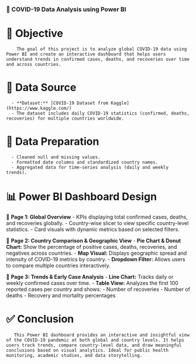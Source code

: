 ### 🦠 COVID-19 Data Analysis using Power BI
# 📌 Objective
        The goal of this project is to analyze global COVID-19 data using Power BI and create an interactive dashboard that helps users understand trends in confirmed cases, deaths, and recoveries over time and across countries.
# 📂 Data Source
      - **Dataset:** [COVID-19 Dataset from Kaggle](https://www.kaggle.com/)
      - The dataset includes daily COVID-19 statistics (confirmed, deaths, recoveries) for multiple countries worldwide.
# 🧹 Data Preparation
      - Cleaned null and missing values.
      - Formatted date columns and standardized country names.
      - Aggregated data for time-series analysis (daily and weekly trends).
# 📊 Power BI Dashboard Design

🔹 **Page 1: Global Overview**
      - KPIs displaying total confirmed cases, deaths, and recoveries globally.
      - Country-wise slicer to view specific country-level statistics.
      - Card visuals with dynamic metrics based on selected filters.

🔹 **Page 2: Country Comparison & Geographic View**
      - **Pie Chart & Donut Chart:** Show the percentage of positive cases, deaths, recoveries, and negatives across countries.
      - **Map Visual:** Displays geographic spread and intensity of COVID-19 metrics by country.
      - **Dropdown Filter:** Allows users to compare multiple countries interactively.

🔹 **Page 3: Trends & Early Case Analysis**
      - **Line Chart:** Tracks daily or weekly confirmed cases over time.
      - **Table View:** Analyzes the first 100 reported cases per country and shows:
      - Number of recoveries
      - Number of deaths
      - Recovery and mortality percentages
# ✅ Conclusion
       This Power BI dashboard provides an interactive and insightful view of the COVID-19 pandemic at both global and country levels. It helps users track trends, compare country-level data, and draw meaningful conclusions based on visual analytics. Ideal for public health monitoring, academic studies, and data storytelling.
